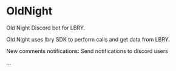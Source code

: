 # OldNight

Old Night Discord bot for LBRY.

Old Night uses lbry SDK to perform calls and get data from LBRY.

New comments notifications: 
  Send notifications to discord users

...
